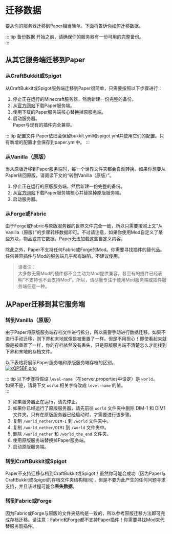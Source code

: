 # 迁移数据
要从你的服务器迁移到Paper相当简单。下面将告诉你如何迁移数据。  
  
::: tip 备份数据 
开始之前，请确保你的服务器有一份可用的完整备份。  
:::

## 从其它服务端迁移到Paper
### 从CraftBukkit或Spigot
从CraftBukkit或Spigot服务端迁移到Paper很简单，只需要按照以下步骤进行：  
1. 停止正在运行的Minecraft服务器，然后新建一份完整的备份。  
2. 从[官方网站](https://papermc.io/downloads)下载Paper服务端。  
3. 使用下载的Paper服务端核心替换掉原服务端。  
4. 启动服务器。  
Paper与现有的插件完全兼容。  
  
::: tip 配置文件
Paper依旧会保留bukkit.yml和spigot.yml并使用它们的配置。只有新增的配置才会保存到paper.yml中。
:::

### 从Vanilla（原版）
当从原版迁移到Paper服务端时，每一个世界文件夹都会自动转换。如果你想要从Paper转回原版，请阅读下文的“转到Vanilla（原版）”。
1. 停止正在运行的原版服务端，然后新建一份完整的备份。  
2. 从[官方网站](https://papermc.io/downloads)下载Paper服务端核心并替换掉原版服务端。  
3. 启动服务器。  

### 从Forge或Fabric
由于Forge或Fabric与原版服务器的世界文件完全一致，所以只需要按照上文“从Vanilla（原版）”的步骤转移数据即可。不过请注意，如果你使用Mod自定义了某些方块，物品或其它数据，Paper无法加载这些自定义内容。  
  
除此之外，Paper不支持任何Fabric或Forge的Mod。你需要寻找插件的替代品。任何兼容插件与Mod的服务端几乎都有缺陷，不建议使用。  
  
> 译者注：  
> 大多数无需Mod的插件都不会主动为Mod提供兼容，甚至有的插件已经表明“不支持也不会支持Mod”。所以，请尽量专注于使用Mod服务端或插件服务端任意一种。

## 从Paper迁移到其它服务端
### 转到Vanilla（原版）
由于Paper将原版服务端存档文件进行拆分，所以需要手动进行数据迁移。如果不进行手动迁移，则下界和末地就像是被重置了一样。但是不用担心！即使看起来就像是被重置了一样，你的存档依然没有丢失，只是原版服务端不清楚怎么才能找到下界和末地的存档文件。  
  
以下表格将展示Paper服务端和原版服务端存档的区别。  
[![xQP5BF.png](https://s1.ax1x.com/2022/10/03/xQP5BF.png)](https://imgse.com/i/xQP5BF)

::: tip 
以下步骤将假设 `level-name`（在server.properties中设定）是 `world`。  
如果不是，请将下文 `world` 相关字符改成 `level-name` 的值。  
:::

1. 如果服务器正在运行，请先停止。
2. 如果你已经运行了原版服务器，请先前往 `world` 文件夹中删除 DIM-1 和 DIM1 文件夹。只有在原版服务器已经启动时，才需要进行该步骤。
3. 复制 `/world_nether/DIM-1` 到 `/world` 文件夹中。
4. 复制 `/world_nether/DIM1` 到 `/world` 文件夹中。
5. 删除 `/world_nether` 和 `/world_the_end` 文件夹。
6. 使用原版服务端替换掉Paper服务端。
7. 启动原版服务端。

### 转到CraftBukkit或Spigot
Paper不支持迁移存档到CraftBukkit或Spigot！虽然你可能会成功（因为Paper与CraftBukkit或Spigot的存档文件夹结构相同），但是不要为此产生的任何问题寻求支持，并且该过程可能会**丢失数据**。  

### 转到Fabric或Forge
因为Fabric或Forge与原版的文件夹结构是一致的，所以参考原版迁移方法即可完成存档迁移。请注意：Fabric和Forge都不支持Paper插件！你需要寻找Mod来代替服务器插件。
